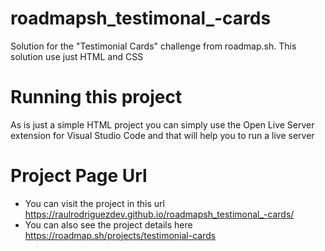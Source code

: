 # roadmapsh_testimonal_-cards
Solution for the "Testimonial Cards" challenge from roadmap.sh. This solution use just HTML and CSS

# Running this project

As is just a simple HTML project you can simply use the Open Live Server extension for Visual Studio Code and that will help you to run a live server

# Project Page Url

- You can visit the project in this url https://raulrodriguezdev.github.io/roadmapsh_testimonal_-cards/
- You can also see the project details here https://roadmap.sh/projects/testimonial-cards

